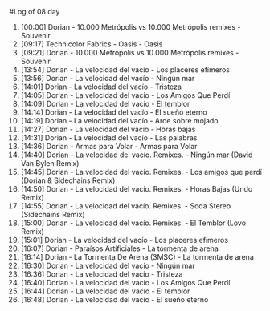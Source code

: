 #Log of 08 day

1. [00:00] Dorian - 10.000 Metrópolis vs 10.000 Metrópolis remixes - Souvenir
1. [09:17] Technicolor Fabrics - Oasis - Oasis
1. [09:21] Dorian - 10.000 Metrópolis vs 10.000 Metrópolis remixes - Souvenir
1. [13:54] Dorian - La velocidad del vacío - Los placeres efímeros
1. [13:56] Dorian - La velocidad del vacío - Ningún mar
1. [14:01] Dorian - La velocidad del vacío - Tristeza
1. [14:05] Dorian - La velocidad del vacío - Los Amigos Que Perdí
1. [14:09] Dorian - La velocidad del vacío - El temblor
1. [14:14] Dorian - La velocidad del vacío - El sueño eterno
1. [14:19] Dorian - La velocidad del vacío - Arde sobre mojado
1. [14:27] Dorian - La velocidad del vacío - Horas bajas
1. [14:31] Dorian - La velocidad del vacío - Las palabras
1. [14:36] Dorian - Armas para Volar - Armas para Volar
1. [14:40] Dorian - La velocidad del vacío. Remixes. - Ningún mar (David Van Bylen Remix)
1. [14:45] Dorian - La velocidad del vacío. Remixes. - Los amigos que perdí (Dorian & Sidechains Remix)
1. [14:50] Dorian - La velocidad del vacío. Remixes. - Horas Bajas (Undo Remix)
1. [14:55] Dorian - La velocidad del vacío. Remixes. - Soda Stereo (Sidechains Remix)
1. [15:00] Dorian - La velocidad del vacío. Remixes. - El Temblor (Lovo Remix)
1. [15:01] Dorian - La velocidad del vacío - Los placeres efímeros
1. [16:07] Dorian - Paraísos Artificiales - La tormenta de arena
1. [16:14] Dorian - La Tormenta De Arena (3MSC) - La tormenta de arena
1. [16:30] Dorian - La velocidad del vacío - Ningún mar
1. [16:36] Dorian - La velocidad del vacío - Tristeza
1. [16:40] Dorian - La velocidad del vacío - Los Amigos Que Perdí
1. [16:44] Dorian - La velocidad del vacío - El temblor
1. [16:48] Dorian - La velocidad del vacío - El sueño eterno
